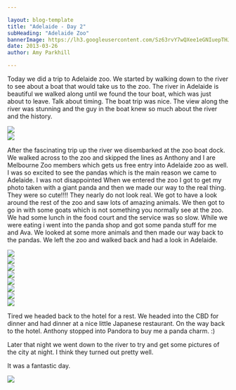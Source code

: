 ```yaml
---

layout: blog-template
title: "Adelaide - Day 2"
subHeading: "Adelaide Zoo"
bannerImage: https://lh3.googleusercontent.com/Sz63rvY7wQXee1eGNIuepTHJJD21PN2I8EHlle1WbnA6WmsvZM6mZPIrGYRM4j7Lk153QBSjjz9i8V9RV3rLRIMEOviGgPuiYelmDZJBbLIOKav-1SH7f2oX8yIANFl-Wl1Hx05iMA
date: 2013-03-26
author: Amy Parkhill

---
```

Today we did a trip to Adelaide zoo. We started by walking down to the river to see about a boat that would take us to the zoo. The river in Adelaide is beautiful we walked along until we found the tour boat, which was just about to leave. Talk about timing. The boat trip was nice. The view along the river was stunning and the guy in the boat knew so much about the river and the history. 

<div class="center-image"><img src="https://lh3.googleusercontent.com/YFq3AI0OxIcVowaLxQ1ZHzKK4Cbk6gJNL13f4h8NxrNdNWym-gw3FkUjDgJ9erOXxlf-rXujR2_-eGn_HteilVOdvDhlFk_ubnTUZ3BjIBuVCoGAHiXiOBz5ScYF7v3h2KqcR4N8lw" /></div>
<div class="center-image"><img src="https://lh3.googleusercontent.com/QqGGyPUnzM-I_hWRlQCv2ycWiBrXtvAReqjzTRcEhvwaoflxrES89eGif5qI1wZ2N3AMJOoDSYGra3JwN-e1AiU7dHo1MGsSl7REXnUaDfqSJBsrxgtpOTLwlEeQAIXWcdcHPkgYnA" /></div>

After the fascinating trip up the river we disembarked at the zoo boat dock. We walked across to the zoo and skipped the lines as Anthony and I are Melbourne Zoo members which gets us free entry into Adelaide zoo as well. I was so excited to see the pandas which is the main reason we came to Adelaide. I was not disappointed When we entered the zoo I got to get my photo taken with a giant panda and then we made our way to the real thing. They were so cute!!!! They nearly do not look real. We got to have a look around the rest of the zoo and saw lots of amazing animals. We then got to go in with some goats which is not something you normally see at the zoo. We had some lunch in the food court and the service was so slow. While we were eating i went into the panda shop and got some panda stuff for me and Ava. We looked at some more animals and then made our way back to the pandas. We left the zoo and walked back and had a look in Adelaide. 

<div class="center-image"><img src="https://lh3.googleusercontent.com/0TGnL5YfkXkYmjZ8M-NJ8cvug8bKkRk6O01Xt3-mPnAgkZui9veBaJzY3r4K3bKJHGGJBfaTaRzjP3GWxZgoLmzYaa0G_7dI07oaF-ELClmlWarzy-ISy5RPOkktxYIY06pTN4EUYg" /></div>
<div class="center-image"><img src="https://lh3.googleusercontent.com/Npas_nXEOIQ45TFqwvCiT-i12Pu6aQx8u9H9xlk4AinKNkxIUy9OfBJexu_PskzUX8PZneJG1Eii65qJNIgTU5vjrXygiq4eaurvY2QjIWYRD_ycuyIZrS4Y-7nx6-9V29JFyPXo2Q" /></div>
<div class="center-image"><img src="https://lh3.googleusercontent.com/fAjHoixKKPbWJb4_HZtwfj8C8McNPVORF1fgwCBfJuA0x2f-qKl4qcZobmUozX2NC9ekAohICY8mvhCj9_5EzAVrjFDrsqV7TKDbO9VDQdH5mPHdORhHjuG6UmmNK4SdrkYA2LhYFA" /></div>
<div class="center-image"><img src="https://lh3.googleusercontent.com/iGPULCPTihNCfXB4a-GynjQBUo1NhrMzNxy-KiOEz_4WniIvKUAtP1PVn7pOG2-l-xwK-pDa7OMo3OdRMey9YhVCz_GMCcEWivj1R6VemZT6vePMPKCk4DyMbngW0dQOrNSUg8kkSA" /></div>
<div class="center-image"><img src="https://lh3.googleusercontent.com/uRpuQ3BoIHDDP_oYubvR4YDwhRAAqHC8QHwHuL1kRU6BmRu-hVfYAqsZFZkeLDcudWz4KOko5bCP3mkFSm_rnXEkgTXJJVF61SwW4ChthzK2cLYtgF65PM_tW2Tw5WePgN1wLb7muA" /></div>
<div class="center-image"><img src="https://lh3.googleusercontent.com/7z1HAGYcwNGuXajksm7Q-mihKKXiN5Dl9aBvCeVYMAMnes-zsw_XYgYfwHHNeDquab-ZQ8BJbw7rrjqVYcRQd8qPht2zFOHnUnROxoHzaSh3Gfz6N190MyI_3t2dAUru3QOZeZWpqQ" /></div>
<div class="center-image"><img src="https://lh3.googleusercontent.com/icDFpdjVbnyDBMMiPtWx7gWDItH_5M9WWwx_3U98rmyj3Bs_UMgMsnXzxVFeWivQmstno3Ygv6TFiP01d2_83dC4ZPyYpwzUPgB2QolVDSpqnbLHcbNq-wgBVRGKUUWDWbCpkcibKg" /></div>
<div class="center-image"><img src="https://lh3.googleusercontent.com/x8_ko99NwVtldPseZDEJzwUTPtrkSaiYW2eZmjsQeaa86wH--EIkCPTULDgyWyHxMiBCjwow6M6oyMUJgXOkCZSJM8WGC2eXQfoNX2XVnKTsjFTcnJnLVu5lPsyymq_FKYO8MM0pFA" /></div>

Tired we  headed back to the hotel for a rest. We headed into the CBD for dinner and had dinner at a nice little Japanese restaurant. On the way back to the hotel. Anthony stopped into Pandora to buy me a panda charm. :)

Later that night we went down to the river to try and get some pictures of the city at night. I think they turned out pretty well.

It was a fantastic day.

<div class="center-image"><img src="https://lh3.googleusercontent.com/Bn4RRLFcnF4uavtDJH3_GSQ7KXzLVHUvBUTpzNR_QOJ5KmyhGM9bCVGZofxMAJ28Vu7nhVLeLh9wmNxNvsUlCBBzyA6nIQgeZmemCopYojLAEtSG9GGp0L9-pPK2tZG1_F0gqiNW0Q" /></div>
